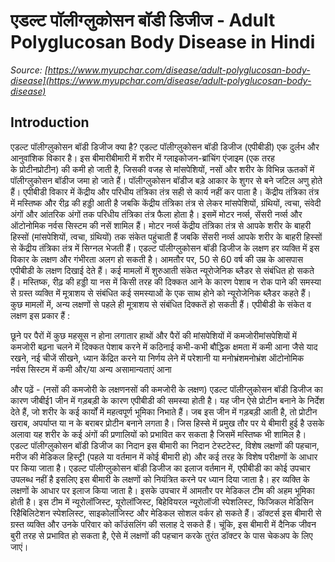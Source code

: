 # एडल्ट पॉलीग्लुकोसन बॉडी डिजीज - Adult Polyglucosan Body Disease in Hindi
_Source: [https://www.myupchar.com/disease/adult-polyglucosan-body-disease](https://www.myupchar.com/disease/adult-polyglucosan-body-disease)_

## Introduction
एडल्ट पॉलीग्लुकोसन बॉडी डिजीज क्या है?
एडल्ट पॉलीग्लुकोसन बॉडी डिजीज (एपीबीडी) एक दुर्लभ और आनुवांशिक विकार है। इस बीमारीबीमारी में शरीर में ग्लाइकोजन-ब्रांचिंग एंजाइम (एक तरह के प्रोटीनप्रोटीन) की कमी हो जाती है, जिसकी वजह से मांसपेशियों, नसों और शरीर के विभिन्न ऊतकों में पॉलीग्लुकोसन बॉडीज जमा हो जाते हैं। पॉलीग्लुकोसन बॉडीज बड़े आकार के शुगर से बने जटिल अणु होते हैं।
एपीबीडी विकार में केंद्रीय और परिधीय तंत्रिका तंत्र सही से कार्य नहीं कर पाता है। केंद्रीय तंत्रिका तंत्र में मस्तिष्क और रीढ़ की हड्डी आती है जबकि केंद्रीय तंत्रिका तंत्र से लेकर मांसपेशियों, ग्रंथियों, त्वचा, संवेदी अंगों और आंतरिक अंगों तक परिधीय तंत्रिका तंत्र फैला होता है। इसमें मोटर नर्व्स, सेंसरी नर्व्स और ऑटोनोमिक नर्वस सिस्टम की नसें शामिल हैं।
मोटर नर्व्स केंद्रीय तंत्रिका तंत्र से आपके शरीर के बाहरी हिस्सों (मांसपेशियों, त्वचा, ग्रंथियों) तक संकेत पहुंचाती हैं जबकि सेंसरी नर्व्स आपके शरीर के बाहरी हिस्सों से केंद्रीय तंत्रिका तंत्र में सिग्नल भेजती हैं।
एडल्ट पॉलीग्लुकोसन बॉडी डिजीज के लक्षण
हर व्यक्ति में इस विकार के लक्षण और गंभीरता अलग हो सकती है। आमतौर पर, 50 से 60 वर्ष की उम्र के आसपास एपीबीडी के लक्षण दिखाई देते हैं। कई मामलों में शुरुआती संकेत न्यूरोजेनिक ब्लैडर से संबंधित हो सकते हैं। मस्तिष्क, रीढ़ की हड्डी या नस में किसी तरह की दिक्कत आने के कारण पेशाब न रोक पाने की समस्या से ग्रस्त व्यक्ति में मूत्राशय से संबंधित कई समस्याओं के एक साथ होने को न्यूरोजेनिक ब्लैडर कहते हैं।
कुछ मामलों में, अन्य लक्षणों से पहले ही मूत्राशय से संबंधित दिक्कतें हो सकती हैं। एपीबीडी के संकेत व लक्षण इस प्रकार हैं :

छूने पर पैरों में कुछ महसूस न होना
लगातार हाथों और पैरों की मांसपेशियों में कमजोरीमांसपेशियों में कमजोरी बढ़ना
चलने में दिक्कत
पेशाब करने में कठिनाई
कभी-कभी बौद्धिक क्षमता में कमी आना जैसे याद रखने, नई चीजें सीखने, ध्यान केंद्रित करने या निर्णय लेने में परेशानी या मनोभ्रंशमनोभ्रंश
ऑटोनोमिक नर्वस सिस्टम में कमी और/या अन्य असामान्यताएं आना

और पढ़ें - (नसों की कमजोरी के लक्षणनसों की कमजोरी के लक्षण)
एडल्ट पॉलीग्लुकोसन बॉडी डिजीज का कारण
जीबीई1 जीन में गड़बड़ी के कारण एपीबीडी की समस्या होती है। यह जीन ऐसे प्रोटीन बनाने के निर्देश देते हैं, जो शरीर के कई कार्यों में महत्वपूर्ण भूमिका निभाते हैं। जब इस जीन में गड़बड़ी आती है, तो प्रोटीन खराब, अपर्याप्त या न के बराबर प्रोटीन बनाने लगता है। जिस हिस्से में प्रमुख तौर पर ये बीमारी हुई है उसके अलावा यह शरीर के कई अंगों की प्रणालियों को प्रभावित कर सकता है जिसमें मस्तिष्क भी शामिल है।
एडल्ट पॉलीग्लुकोसन बॉडी डिजीज का निदान
इस बीमारी का निदान टेस्टटेस्ट, विशेष लक्षणों की पहचान, मरीज की मेडिकल हिस्ट्री (पहले या वर्तमान में कोई बीमारी हो) और कई तरह के विशेष परीक्षणों के आधार पर किया जाता है।
एडल्ट पॉलीग्लुकोसन बॉडी डिजीज का इलाज
वर्तमान में, एपीबीडी का कोई उपचार उपलब्ध नहीं है इसलिए इस बीमारी के लक्षणों को नियंत्रित करने पर ध्यान दिया जाता है। हर व्यक्ति के लक्षणों के आधार पर इलाज किया जाता है। इसके उपचार में आमतौर पर मेडिकल टीम की अहम भूमिका होती है। इस टीम में न्यूरोलॉजिस्ट, यूरोलॉजिस्ट, बिहेवियरल न्यूरोलॉजी स्पेशलिस्ट, फिजिकल मेडिसिन रिहैबिलिटेशन स्पेशलिस्ट, साइकोलॉजिस्ट और मेडिकल सोशल वर्कर हो सकते हैं। डॉक्टर्स इस बीमारी से ग्रस्त व्यक्ति और उनके परिवार को कॉउंसलिंग की सलाह दे सकते हैं।
चूंकि, इस बीमारी में दैनिक जीवन बुरी तरह से प्रभावित हो सकता है, ऐसे में लक्षणों की पहचान करके तुरंत डॉक्टर के पास चेकअप के लिए जाएं।


